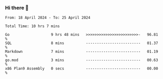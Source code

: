 ### Hi there 👋

<!--
**zhumeme/zhumeme** is a ✨ _special_ ✨ repository because its `README.md` (this file) appears on your GitHub profile.

Here are some ideas to get you started:

- 🔭 I’m currently working on ...
- 🌱 I’m currently learning ...
- 👯 I’m looking to collaborate on ...
- 🤔 I’m looking for help with ...
- 💬 Ask me about ...
- 📫 How to reach me: ...
- 😄 Pronouns: ...
- ⚡ Fun fact: ...
-->

<!--START_SECTION:waka-->

```all_time
From: 18 April 2024 - To: 25 April 2024

Total Time: 10 hrs 7 mins

Go                   9 hrs 48 mins   >>>>>>>>>>>>>>>>>>>>>>>>-   96.81 %
SQL                  8 mins          -------------------------   01.37 %
Markdown             7 mins          -------------------------   01.19 %
go.mod               3 mins          -------------------------   00.63 %
x86 Plan9 Assembly   0 secs          -------------------------   00.00 %
```

<!--END_SECTION:waka-->
